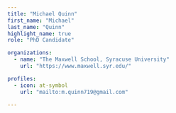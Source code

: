 ```yaml
---
title: "Michael Quinn"
first_name: "Michael"
last_name: "Quinn"
highlight_name: true
role: "PhD Candidate"

organizations:
  - name: "The Maxwell School, Syracuse University"
    url: "https://www.maxwell.syr.edu/"

profiles:
  - icon: at-symbol
    url: "mailto:m.quinn719@gmail.com"
   
---
```

